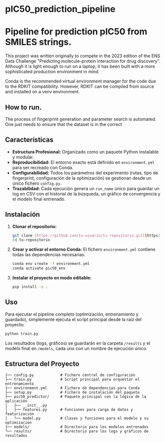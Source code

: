 # pIC50_prediction_pipeline



# Pipeline for prediction pIC50 from SMILES strings.

This project was written originally to compete in the 2023 edition of the ENS Data Challenge "Predicting molecule-protein interaction for drug discovery". Although it is light enough to run on a laptop, it has been built with a more sophisticated production environment in mind. 

Conda is the recommended virtual environment manager for the code due to the RDKIT compatibility. However, RDKIT can be compiled from source and installed on a venv environment.


## How to run.
The process of fingerprint generation and parameter search is automated. One just needs to ensure that the dataset is in the correct 







## Características

* **Estructura Profesional:** Organizado como un paquete Python instalable y modular.
* **Reproducibilidad:** El entorno exacto está definido en `environment.yml` para ser recreado con Conda.
* **Configurabilidad:** Todos los parámetros del experimento (rutas, tipo de fingerprint, configuración de la optimización) se gestionan desde un único fichero `config.py`.
* **Trazabilidad:** Cada ejecución genera un `run_name` único para guardar un log en CSV con el historial de la búsqueda, un gráfico de convergencia y el modelo final entrenado.

## Instalación

1.  **Clonar el repositorio:**
    ```bash
    git clone [https://github.com/tu-usuario/tu-repositorio.git](https://github.com/tu-usuario/tu-repositorio.git)
    cd tu-repositorio
    ```

2.  **Crear y activar el entorno Conda:**
    El fichero `environment.yml` contiene todas las dependencias necesarias.
    ```bash
    conda env create -f environment.yml
    conda activate pic50_env
    ```

3.  **Instalar el proyecto en modo editable:**
    ```bash
    pip install -e .
    ```

## Uso

Para ejecutar el pipeline completo (optimización, entrenamiento y guardado), simplemente ejecuta el script principal desde la raíz del proyecto:
```bash
python train.py
```
Los resultados (logs, gráficos) se guardarán en la carpeta `/results` y el modelo final en `/models`, cada uno con un nombre de ejecución único.

## Estructura del Proyecto
```
├── config.py            # Fichero central de configuración
├── train.py             # Script principal para orquestar el entrenamiento
├── environment.yml      # Fichero de dependencias para Conda
├── setup.py             # Fichero de instalación del paquete
├── pic50_predictor/     # Paquete principal con la lógica de la aplicación
│   ├── __init__.py
│   ├── features.py      # Funciones para carga de datos y featurización
│   └── model.py         # Clases y funciones para el modelo y su optimización
├── models/              # Directorio para los modelos entrenados
└── results/             # Directorio para los logs y gráficos de resultados
```
